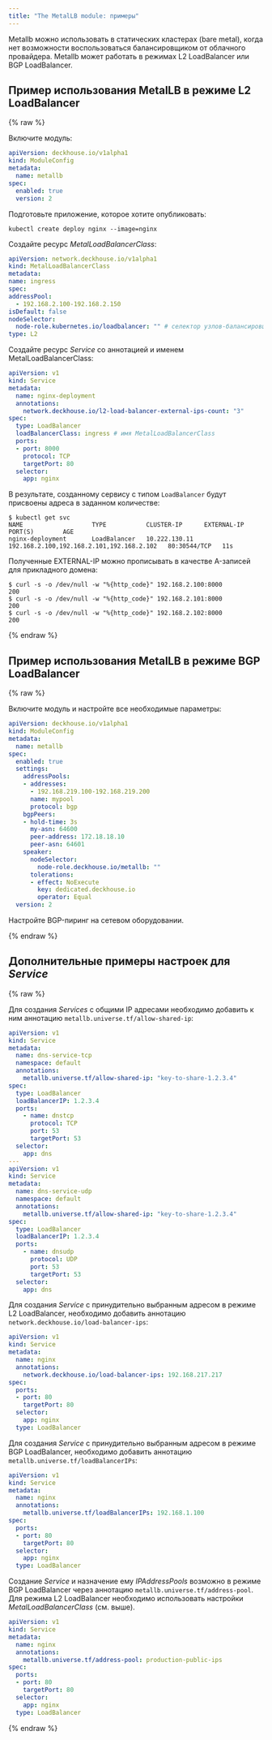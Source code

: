 ```yaml
---
title: "The MetalLB module: примеры"
---
```


Metallb можно использовать в статических кластерах (bare metal), когда нет возможности воспользоваться балансировщиком от облачного провайдера. Metallb может работать в режимах L2 LoadBalancer или BGP LoadBalancer.

## Пример использования MetalLB в режиме L2 LoadBalancer

{% raw %}

Включите модуль:

```yaml
apiVersion: deckhouse.io/v1alpha1
kind: ModuleConfig
metadata:
  name: metallb
spec:
  enabled: true
  version: 2
```

Подготовьте приложение, которое хотите опубликовать:

```shell
kubectl create deploy nginx --image=nginx
```

Создайте ресурс _MetalLoadBalancerClass_:

  ```yaml
apiVersion: network.deckhouse.io/v1alpha1
kind: MetalLoadBalancerClass
metadata:
  name: ingress
spec:
  addressPool:
    - 192.168.2.100-192.168.2.150
  isDefault: false
  nodeSelector:
    node-role.kubernetes.io/loadbalancer: "" # селектор узлов-балансировщиков
  type: L2
```

Создайте ресурс _Service_ со аннотацией и именем MetalLoadBalancerClass:

  ```yaml
  apiVersion: v1
  kind: Service
  metadata:
    name: nginx-deployment
    annotations:
      network.deckhouse.io/l2-load-balancer-external-ips-count: "3"
  spec:
    type: LoadBalancer
    loadBalancerClass: ingress # имя MetalLoadBalancerClass
    ports:
    - port: 8000
      protocol: TCP
      targetPort: 80
    selector:
      app: nginx
  ```

  В результате, созданному сервису с типом `LoadBalancer` будут присвоены адреса в заданном количестве:

  ```shell
  $ kubectl get svc
  NAME                   TYPE           CLUSTER-IP      EXTERNAL-IP                                 PORT(S)        AGE
  nginx-deployment       LoadBalancer   10.222.130.11   192.168.2.100,192.168.2.101,192.168.2.102   80:30544/TCP   11s
  ```

  Полученные EXTERNAL-IP можно прописывать в качестве A-записей для прикладного домена:

  ```shell
  $ curl -s -o /dev/null -w "%{http_code}" 192.168.2.100:8000
  200
  $ curl -s -o /dev/null -w "%{http_code}" 192.168.2.101:8000
  200
  $ curl -s -o /dev/null -w "%{http_code}" 192.168.2.102:8000
  200
  ```

{% endraw %}

## Пример использования MetalLB в режиме BGP LoadBalancer

{% raw %}

Включите модуль и настройте все необходимые параметры:

```yaml
apiVersion: deckhouse.io/v1alpha1
kind: ModuleConfig
metadata:
  name: metallb
spec:
  enabled: true
  settings:
    addressPools:
    - addresses:
      - 192.168.219.100-192.168.219.200
      name: mypool
      protocol: bgp
    bgpPeers:
    - hold-time: 3s
      my-asn: 64600
      peer-address: 172.18.18.10
      peer-asn: 64601
    speaker:
      nodeSelector:
        node-role.deckhouse.io/metallb: ""
      tolerations:
      - effect: NoExecute
        key: dedicated.deckhouse.io
        operator: Equal
  version: 2
```

Настройте BGP-пиринг на сетевом оборудовании.

{% endraw %}

## Дополнительные примеры настроек для _Service_

{% raw %}

Для создания _Services_ с общими IP адресами необходимо добавить к ним аннотацию `metallb.universe.tf/allow-shared-ip`:

```yaml
apiVersion: v1
kind: Service
metadata:
  name: dns-service-tcp
  namespace: default
  annotations:
    metallb.universe.tf/allow-shared-ip: "key-to-share-1.2.3.4"
spec:
  type: LoadBalancer
  loadBalancerIP: 1.2.3.4
  ports:
    - name: dnstcp
      protocol: TCP
      port: 53
      targetPort: 53
  selector:
    app: dns
---
apiVersion: v1
kind: Service
metadata:
  name: dns-service-udp
  namespace: default
  annotations:
    metallb.universe.tf/allow-shared-ip: "key-to-share-1.2.3.4"
spec:
  type: LoadBalancer
  loadBalancerIP: 1.2.3.4
  ports:
    - name: dnsudp
      protocol: UDP
      port: 53
      targetPort: 53
  selector:
    app: dns
```

Для создания _Service_ с принудительно выбранным адресом в режиме L2 LoadBalancer, необходимо добавить аннотацию `network.deckhouse.io/load-balancer-ips`:

```yaml
apiVersion: v1
kind: Service
metadata:
  name: nginx
  annotations:
    network.deckhouse.io/load-balancer-ips: 192.168.217.217
spec:
  ports:
  - port: 80
    targetPort: 80
  selector:
    app: nginx
  type: LoadBalancer
```

Для создания _Service_ с принудительно выбранным адресом в режиме BGP LoadBalancer, необходимо добавить аннотацию `metallb.universe.tf/loadBalancerIPs`:

```yaml
apiVersion: v1
kind: Service
metadata:
  name: nginx
  annotations:
    metallb.universe.tf/loadBalancerIPs: 192.168.1.100
spec:
  ports:
  - port: 80
    targetPort: 80
  selector:
    app: nginx
  type: LoadBalancer
```

Создание _Service_ и назначение ему _IPAddressPools_ возможно в режиме BGP LoadBalancer через аннотацию `metallb.universe.tf/address-pool`. Для режима L2 LoadBalancer необходимо использовать настройки _MetalLoadBalancerClass_ (см. выше).

```yaml
apiVersion: v1
kind: Service
metadata:
  name: nginx
  annotations:
    metallb.universe.tf/address-pool: production-public-ips
spec:
  ports:
  - port: 80
    targetPort: 80
  selector:
    app: nginx
  type: LoadBalancer
```

{% endraw %}
